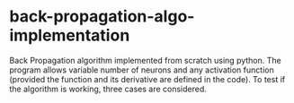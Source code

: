 # back-propagation-algo-implementation
Back Propagation algorithm implemented from scratch using python. The program allows variable number of neurons and any activation function (provided the function and its derivative are defined in the code). To test if the algorithm is working, three cases are considered.
